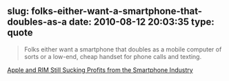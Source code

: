 slug: folks-either-want-a-smartphone-that-doubles-as-a
date: 2010-08-12 20:03:35
type: quote
---

> Folks either want a smartphone that doubles as a mobile computer of sorts or a low-end, cheap handset for phone calls and texting.

[Apple and RIM Still Sucking Profits from the Smartphone Industry](http://gigaom.com/2010/08/09/apple-and-rim-still-sucking-profits-from-the-smartphone-industry/)
